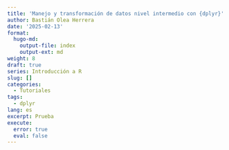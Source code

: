 ```yaml
---
title: 'Manejo y transformación de datos nivel intermedio con {dplyr}'
author: Bastián Olea Herrera
date: '2025-02-13'
format:
  hugo-md:
    output-file: index
    output-ext: md
weight: 8
draft: true
series: Introducción a R
slug: []
categories:
  - Tutoriales
tags:
  - dplyr
lang: es
excerpt: Prueba
execute:
  error: true
  eval: false
---
```



